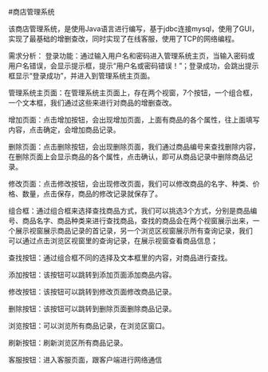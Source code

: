 #商店管理系统

该商店管理系统，是使用Java语言进行编写，基于jdbc连接mysql，使用了GUI，实现了最基础的增删查改，同时实现了在线客服，使用了TCP的网络编程。

需求分析：
登录功能：通过输入用户名和密码进入管理系统主页，当输入密码或用户名错误，会显示提示框，提示“用户名或密码错误！”；登录成功，会跳出提示框显示“登录成功”，并进入到管理系统主页面。

管理系统主页面：在管理系统主页面上，存在两个视窗，7个按钮，一个组合框，一个文本框，我们通过这些来进行对商品的增删查改。

增加页面：点击增加按钮，会出现增加页面，上面有商品的各个属性，往上面填写内容，点击确定，会增加商品记录。

删除页面：点击删除按钮，会出现删除页面，我们通过商品编号来查找删除内容，在删除页面上会显示商品的各个属性，点击确认，即可从商品记录中删除商品记录。

修改页面：点击修改按钮，会出现修改页面，我们可以修改商品的名字、种类、价格、数量，点击保存，商品的修改记录就保存了。

组合框：通过组合框来选择查找商品方式，我们可以挑选3个方式，分别是商品编号、商品名字、商品种类来进行查找商品，查找的商品会在两个视窗展示出来，一个展示视窗展示商品记录的首记录，另一个浏览区视窗展示所有查询记录，我们
可以通过点击浏览区视窗里的查询记录，在展示视窗查看商品信息；

查找按钮：通过组合框不同的选择及文本框里的内容，对商品进行查找。

添加按钮：该按钮可以跳转到添加页面添加商品内容。

修改按钮：该按钮可以跳转到修改页面修改商品记录。

删除按钮：该按钮可以跳转到删除页面删除商品记录。

浏览按钮：可以浏览所有商品记录，在浏览区窗口。

刷新按钮：刷新浏览区所有商品记录。

客服按钮：进入客服页面，跟客户端进行网络通信
